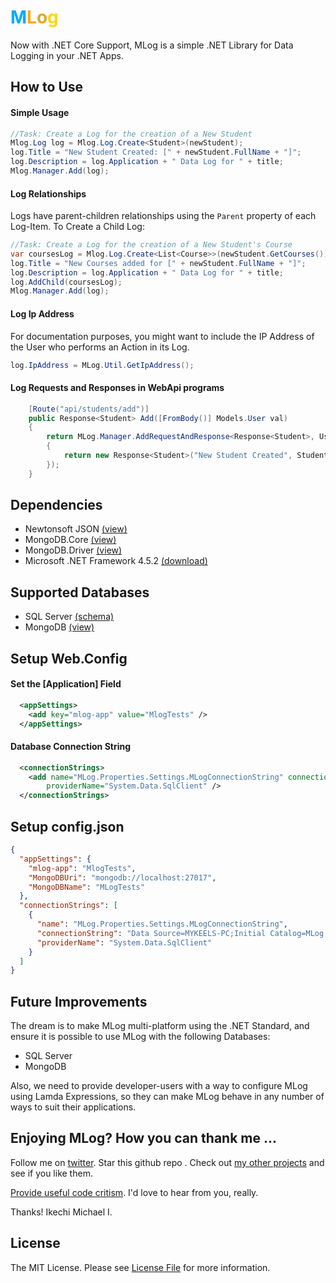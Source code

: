 # <span style="color:#00AAFF">M</span><span style="color:#FFAA00">L</span><span style="color:#DDAA22">o</span><span style="color:gold">g</span> 

Now with .NET Core Support, MLog is a simple .NET Library for Data Logging in your .NET Apps.

## How to Use

#### Simple Usage

```csharp
//Task: Create a Log for the creation of a New Student
Mlog.Log log = Mlog.Log.Create<Student>(newStudent);
log.Title = "New Student Created: [" + newStudent.FullName + "]";
log.Description = log.Application + " Data Log for " + title;
Mlog.Manager.Add(log);
```

#### Log Relationships

Logs have parent-children relationships using the `Parent` property of each Log-Item. To Create a Child Log:

```csharp
//Task: Create a Log for the creation of a New Student's Course
var coursesLog = Mlog.Log.Create<List<Course>>(newStudent.GetCourses());
log.Title = "New Courses added for [" + newStudent.FullName + "]";
log.Description = log.Application + " Data Log for " + title;
log.AddChild(coursesLog);
Mlog.Manager.Add(log);
```

#### Log Ip Address

For documentation purposes, you might want to include the IP Address of the User who performs an Action in its Log.

```csharp
log.IpAddress = MLog.Util.GetIpAddress();
```

#### Log Requests and Responses in WebApi programs

```csharp
    [Route("api/students/add")]
    public Response<Student> Add([FromBody()] Models.User val)
    {
        return MLog.Manager.AddRequestAndResponse<Response<Student>, User>("api-student-add", val, (Student values) =>
        {
            return new Response<Student>("New Student Created", Student.Add(values), true);
        });
    }
```

## Dependencies

- Newtonsoft JSON [(view)](http://www.newtonsoft.com/json)
- MongoDB.Core [(view)](https://www.nuget.org/packages/MongoDB.Driver.Core/)
- MongoDB.Driver [(view)](https://www.nuget.org/packages/MongoDB.Driver.Core/)
- Microsoft .NET Framework 4.5.2 [(download)](https://www.microsoft.com/en-us/download/details.aspx?id=42642)

## Supported Databases

- SQL Server [(schema)](MLog.Data)
- MongoDB [(view)](https://mongodb.com)

## Setup Web.Config

#### Set the [Application] Field

```xml
  <appSettings>
    <add key="mlog-app" value="MlogTests" />
  </appSettings>
```

#### Database Connection String

```xml
  <connectionStrings>
    <add name="MLog.Properties.Settings.MLogConnectionString" connectionString="Data Source=MYKEELS-PC;Initial Catalog=MLog;User ID=[your db username];Password=[your password]"
        providerName="System.Data.SqlClient" />
  </connectionStrings>
```

## Setup config.json

```json
{
  "appSettings": {
    "mlog-app": "MlogTests",
    "MongoDBUri": "mongodb://localhost:27017",
    "MongoDBName": "MLogTests"
  },
  "connectionStrings": [
    {
      "name": "MLog.Properties.Settings.MLogConnectionString",
      "connectionString": "Data Source=MYKEELS-PC;Initial Catalog=MLog;User ID=mykeels",
      "providerName": "System.Data.SqlClient"
    }
  ]
}
```

## Future Improvements

The dream is to make MLog multi-platform using the .NET Standard, and ensure it is possible to use MLog with the following Databases:

- SQL Server
- MongoDB

Also, we need to provide developer-users with a way to configure MLog using Lamda Expressions, so they can make MLog behave in any number of ways to suit their applications.

## Enjoying MLog? How you can thank me ...

Follow me on [twitter](https://twitter.com/mykeels). Star this github repo . Check out [my other projects](https://github.com/mykeels?tab=repositories) and see if you like them.

[Provide useful code critism](https://github.com/mykeels/MLog/issues). I'd love to hear from you, really.

Thanks! Ikechi Michael I.

## License

The MIT License. Please see [License File](LICENSE) for more information.